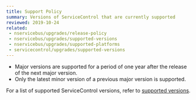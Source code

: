 ```yaml
---
title: Support Policy
summary: Versions of ServiceControl that are currently supported
reviewed: 2019-10-24
related:
 - nservicebus/upgrades/release-policy
 - nservicebus/upgrades/supported-versions
 - nservicebus/upgrades/supported-platforms
 - servicecontrol/upgrades/supported-versions
---
```


- Major versions are supported for a period of one year after the release of the next major version.
- Only the latest minor version of a previous major version is supported.

For a list of supported ServiceControl versions, refer to [supported versions](supported-versions.md).